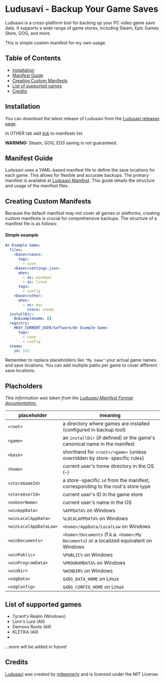 # Ludusavi - Backup Your Game Saves

Ludusavi is a cross-platform tool for backing up your PC video game save data.  It supports a wide range of game stores, including Steam, Epic Games Store, GOG, and more.

This is simple custom manifest for my own usage.


## Table of Contents
- [Installation](#installation)
- [Manifest Guide](#manifest-guide)
- [Creating Custom Manifests](#creating-custom-manifests)
- [List of supported games](#list-of-supported-games)
- [Credits](#credits)
  


## Installation

You can download the latest release of Ludusavi from the [Ludusavi releases page](https://github.com/mtkennerly/ludusavi/releases).

In OTHER tab add [link](https://raw.githubusercontent.com/Burbenpho/ludusavi-manifest/refs/heads/main/manifest.yaml) to manifests list.

**WARNING:** Steam, GOG, EGS saving is not guaranteed.
## Manifest Guide

Ludusavi uses a YAML-based manifest file to define the save locations for each game. This allows for flexible and accurate backups.  The primary manifest is available at [Ludusavi Manifest](https://github.com/mtkennerly/ludusavi-manifest). This guide details the structure and usage of the manifest files.

## Creating Custom Manifests

Because the default manifest may not cover all games or platforms, creating custom manifests is crucial for comprehensive backups.  The structure of a manifest file is as follows:

#### Simple example
```yaml project="ludusavi-manifest" file="example_manifest.yaml" version=1
An Example Game:
  files:
    <base>/saves:
      tags:
        - save
    <base>/settings.json:
      when:
        - os: windows
        - os: linux
      tags:
        - config
    <base>/other:
      when:
        - os: mac
          store: steam
  installDir:
    AnExampleGame: {}
  registry:
    HKEY_CURRENT_USER/Software/An Example Game:
      tags:
        - save
        - config
  steam:
    id: 123
```
Remember to replace placeholders like `"My Game"` your actual game names and save locations.  You can add multiple paths per game to cover different save locations.

## Placholders
*This information was taken from the [Ludusavi Manifest Format documentation.](https://github.com/mtkennerly/ludusavi-manifest#Format)*

| placeholder            | meaning                                                                                |
|------------------------|----------------------------------------------------------------------------------------|
| `<root>`               | a directory where games are installed (configured in backup tool)                      |
| `<game>`               | an `installDir` (if defined) or the game's canonical name in the manifest              |
| `<base>`               | shorthand for `<root>/<game>` (unless overridden by store-specific rules)              |
| `<home>`               | current user's home directory in the OS (`~`)                                          |
| `<storeGameId>`        | a store-specific `id` from the manifest, corresponding to the root's store type        |
| `<storeUserId>`        | current user's ID in the game store                                                    |
| `<osUserName>`         | current user's name in the OS                                                          |
| `<winAppData>`         | `%APPDATA%` on Windows                                                                 |
| `<winLocalAppData>`    | `%LOCALAPPDATA%` on Windows                                                            |
| `<winLocalAppDataLow>` | `<home>/AppData/LocalLow` on Windows                                                   |
| `<winDocuments>`       | `<home>/Documents` (f.k.a. `<home>/My Documents`) or a localized equivalent on Windows |
| `<winPublic>`          | `%PUBLIC%` on Windows                                                                  |
| `<winProgramData>`     | `%PROGRAMDATA%` on Windows                                                             |
| `<winDir>`             | `%WINDIR%` on Windows                                                                  |
| `<xdgData>`            | `$XDG_DATA_HOME` on Linux                                                              |
| `<xdgConfig>`          | `$XDG_CONFIG_HOME` on Linux                                                            |
## List of supported games
- Tyrant's Realm (Windows)
- Lorn's Lure (All)
- Demons Roots (All)
- KLETKA (All)
- 
...more will be added in future!
## Credits 

[Ludusavi](https://github.com/mtkennerly/ludusavi) was created by [mtkennerly](https://github.com/mtkennerly) and is licensed under the MIT License. 
